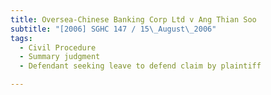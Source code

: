 ```yaml
---
title: Oversea-Chinese Banking Corp Ltd v Ang Thian Soo
subtitle: "[2006] SGHC 147 / 15\_August\_2006"
tags:
  - Civil Procedure
  - Summary judgment
  - Defendant seeking leave to defend claim by plaintiff

---
```


